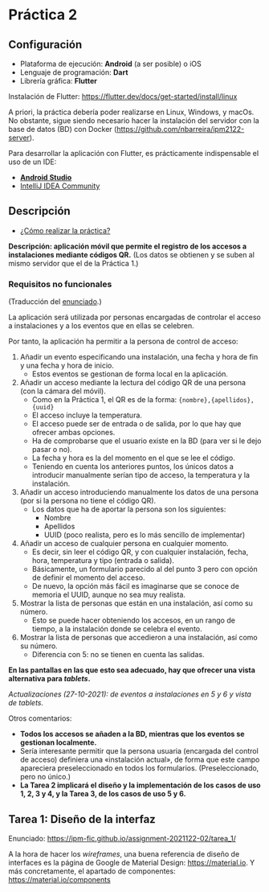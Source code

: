 # Práctica 2

## Configuración

* Plataforma de ejecución: **Android** (a ser posible) o iOS
* Lenguaje de programación: **Dart**
* Librería gráfica: **Flutter**


Instalación de Flutter: <https://flutter.dev/docs/get-started/install/linux>

A priori, la práctica debería poder realizarse en Linux, Windows, y macOs. No obstante, sigue siendo necesario hacer la instalación del servidor con la base de datos (BD) con Docker (<https://github.com/nbarreira/ipm2122-server>).

Para desarrollar la aplicación con Flutter, es prácticamente indispensable el uso de un IDE:
* [**Android Studio**](https://developer.android.com/studio)
* [IntelliJ IDEA Community](https://www.jetbrains.com/idea/download/)


## Descripción

* [¿Cómo realizar la práctica?](https://ipm-fic.github.io/assignment-2021122-02/howto/)


**Descripción: aplicación móvil que permite el registro de los accesos a instalaciones mediante códigos QR.** (Los datos se obtienen y se suben al mismo servidor que el de la Práctica 1.)


### Requisitos no funcionales

(Traducción del [enunciado](https://ipm-fic.github.io/assignment-2021122-02/howto/).)

La aplicación será utilizada por personas encargadas de controlar el acceso a instalaciones y a los eventos que en ellas se celebren.

Por tanto, la aplicación ha permitir a la persona de control de acceso:

1. Añadir un evento especificando una instalación, una fecha y hora de fin y una fecha y hora de inicio.
    - Estos eventos se gestionan de forma local en la aplicación.
2. Añadir un acceso mediante la lectura del código QR de una persona (con la cámara del móvil).
    - Como en la Práctica 1, el QR es de la forma: `{nombre},{apellidos},{uuid}`
    - El acceso incluye la temperatura.
    - El acceso puede ser de entrada o de salida, por lo que hay que ofrecer ambas opciones.
    - Ha de comprobarse que el usuario existe en la BD (para ver si le dejo pasar o no).
    - La fecha y hora es la del momento en el que se lee el código.
    - Teniendo en cuenta los anteriores puntos, los únicos datos a introducir manualmente serían tipo de acceso, la temperatura y la instalación.
3. Añadir un acceso introduciendo manualmente los datos de una persona (por si la persona no tiene el código QR).
    * Los datos que ha de aportar la persona son los siguientes:
        - Nombre
        - Apellidos
        - UUID (poco realista, pero es lo más sencillo de implementar)
4. Añadir un acceso de cualquier persona en cualquier momento.
    - Es decir, sin leer el código QR, y con cualquier instalación, fecha, hora, temperatura y tipo (entrada o salida).
    - Básicamente, un formulario parecido al del punto 3 pero con opción de definir el momento del acceso.
    - De nuevo, la opción más fácil es imaginarse que se conoce de memoria el UUID, aunque no sea muy realista.
5. Mostrar la lista de personas que están en una instalación, así como su número.
    - Esto se puede hacer obteniendo los accesos, en un rango de tiempo, a la instalación donde se celebra el evento.
6. Mostrar la lista de personas que accedieron a una instalación, así como su número.
    - Diferencia con 5: no se tienen en cuenta las salidas.

**En las pantallas en las que esto sea adecuado, hay que ofrecer una vista alternativa para _tablets_.**

_Actualizaciones (27-10-2021): de eventos a instalaciones en 5 y 6 y vista de tablets._

Otros comentarios:

* **Todos los accesos se añaden a la BD, mientras que los eventos se gestionan localmente.**
* Sería interesante permitir que la persona usuaria (encargada del control de acceso) definiera una «instalación actual», de forma que este campo apareciera preseleccionado en todos los formularios. (Preseleccionado, pero no único.)
* **La Tarea 2 implicará el diseño y la implementación de los casos de uso 1, 2, 3 y 4, y la Tarea 3, de los casos de uso 5 y 6.**

## Tarea 1: Diseño de la interfaz

Enunciado: <https://ipm-fic.github.io/assignment-2021122-02/tarea_1/>

A la hora de hacer los _wireframes_, una buena referencia de diseño de interfaces es la página de Google de Material Design: <https://material.io>. Y más concretamente, el apartado de componentes: <https://material.io/components>

